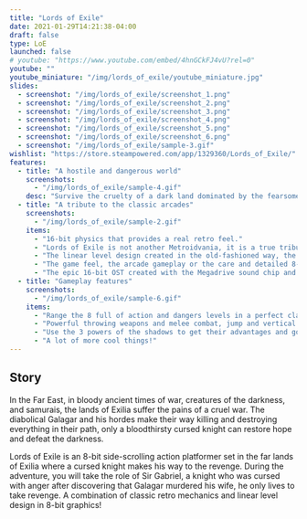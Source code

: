 ```yaml
---
title: "Lords of Exile"
date: 2021-01-29T14:21:38-04:00
draft: false
type: LoE
launched: false
# youtube: "https://www.youtube.com/embed/4hnGCkFJ4vU?rel=0"
youtube: ""
youtube_miniature: "/img/lords_of_exile/youtube_miniature.jpg"
slides:
  - screenshot: "/img/lords_of_exile/screenshot_1.png"
  - screenshot: "/img/lords_of_exile/screenshot_2.png"
  - screenshot: "/img/lords_of_exile/screenshot_3.png"
  - screenshot: "/img/lords_of_exile/screenshot_4.png"
  - screenshot: "/img/lords_of_exile/screenshot_5.png"
  - screenshot: "/img/lords_of_exile/screenshot_6.png"
  - screenshot: "/img/lords_of_exile/sample-3.gif"
wishlist: "https://store.steampowered.com/app/1329360/Lords_of_Exile/"
features:
  - title: "A hostile and dangerous world"
    screenshots:
      - "/img/lords_of_exile/sample-4.gif"
    desc: "Survive the cruelty of a dark land dominated by the fearsome creatures of the shadows.<br />You must make your way through hordes of enemies, traps, and dangers while facing the powerful servants of Galagar at the end of each zone, in order to reach the heart of Exilia and be able to consummate your revenge."
  - title: "A tribute to the classic arcades"
    screenshots:
      - "/img/lords_of_exile/sample-2.gif"
    items:
      - "16-bit physics that provides a real retro feel."
      - "Lords of Exile is not another Metroidvania, it is a true tribute to the most respected classic games of the late 80s and early 90s!."
      - "The linear level design created in the old-fashioned way, the behavior of the enemies and the elaborated bosses driven by patterns will once again revive the golden age of the video game."
      - "The game feel, the arcade gameplay or the care and detailed 8-bit pixel art with Japanese anime style are undoubtedly some of the reasons that have made Lords of Exile stand out from a large number of games since the first moment it was showed to the world through of Twitter."
      - "The epic 16-bit OST created with the Megadrive sound chip and anime touches will remind the great Japanese action games of the console."
  - title: "Gameplay features"
    screenshots:
      - "/img/lords_of_exile/sample-6.gif"
    items:
      - "Range the 8 full of action and dangers levels in a perfect classic linear design and defeat the powerful end-of-zone bosses."
      - "Powerful throwing weapons and melee combat, jump and vertical attack, climb through some areas, dashing to dodge the enemy attacks or collect valuable items in the purest arcade style are some of the Gabriel abilities."
      - "Use the 3 powers of the shadows to get their advantages and go forward on your way among the evil creatures to be able to overcome each level."
      - "A lot of more cool things!"
---
```


## Story

In the Far East, in bloody ancient times of war, creatures of the darkness, and samurais, the lands of Exilia suffer the pains of a cruel war. The diabolical Galagar and his hordes make their way killing and destroying everything in their path, only a bloodthirsty cursed knight can restore hope and defeat the darkness.

Lords of Exile is an 8-bit side-scrolling action platformer set in the far lands of Exilia where a cursed knight makes his way to the revenge. During the adventure, you will take the role of Sir Gabriel, a knight who was cursed with anger after discovering that Galagar murdered his wife, he only lives to take revenge. A combination of classic retro mechanics and linear level design in 8-bit graphics!
